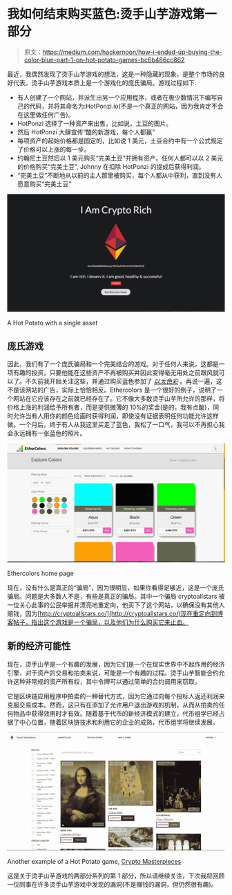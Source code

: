 # 我如何结束购买蓝色:烫手山芋游戏第一部分

> 原文：<https://medium.com/hackernoon/how-i-ended-up-buying-the-color-blue-part-1-on-hot-potato-games-bc6b486cc862>

最近，我偶然发现了烫手山芋游戏的想法，这是一种隐藏的现象，是整个市场的良好代表。烫手山芋游戏本质上是一个游戏化的庞氏骗局。游戏过程如下:

*   有人创建了一个网站，并派生出另一个应用程序，或者在极少数情况下编写自己的代码，并将其命名为:HotPonzi.io(不是一个真正的网站，因为我肯定不会在这里做任何广告)。
*   HotPonzi 选择了一种资产来出售，比如说，土豆的图片。
*   然后 HotPonzi 大肆宣传“酷的新游戏，每个人都赢”
*   每项资产的起始价格都是固定的，比如说 1 美元，土豆合约中有一个公式规定了价格可以上涨的每一步。
*   约翰尼土豆然后以 1 美元购买“完美土豆”并拥有资产。任何人都可以以 2 美元的价格购买“完美土豆”, Johnny 在扣除 HotPonzi 的提成后获得利润。
*   “完美土豆”不断地从以前的主人那里被购买，每个人都从中获利，直到没有人愿意购买“完美土豆”

![](img/2ac3b97231fe5465fe47980427afc021.png)

A Hot Potato with a single asset

## **庞氏游戏**

因此，我们有了一个庞氏骗局和一个完美结合的游戏。对于任何人来说，这都是一项有趣的投资，只要他能在这些资产不再被购买并因此变得毫无用处之前跟风就可以了。不久前我开始关注这些，并通过购买蓝色参加了 [*以太色彩*](https://ethercolors.com/colors) 。再说一遍，这不是该网站的广告，实际上恰恰相反。Ethercolors 是一个很好的例子，说明了一个网站在它应该存在之前就已经存在了。它不像大多数烫手山芋所允许的那样，将价格上涨的利润给予所有者，而是提供微薄的 10%的奖金(是的，我有点酸)，同时允许当有人用你的颜色绘画时获得利润，即使没有证据表明任何功能允许这样做。一个月后，终于有人从我这里买走了蓝色，我松了一口气，我可以不再担心我会永远拥有一张蓝色的照片。

![](img/2c4446e0efd0302ad303bd27608c7571.png)

Ethercolors home page

现在，没有什么是真正的“骗局”，因为很明显，如果你看得足够近，这是一个庞氏骗局。问题是大多数人不是，有些是真正的骗局。其中一个骗局 cryptoallstars 被一位关心此事的公民举报并漂亮地重定向，他买下了这个网站，以确保没有其他人赔钱，因为[http://cryptoallstars.co/](http://cryptoallstars.co/)现在重定向到博客帖子，指出这个游戏是一个骗局，以及他们为什么购买它来止血。

## **新的经济可能性**

现在，烫手山芋是一个有趣的发展，因为它们是一个在现实世界中不起作用的经济引擎，对于资产的交易和拍卖来说，可能是一个有趣的过程。烫手山芋智能合约允许这种非常规的资产所有权，其中令牌可以通过简单的合约调用来窃取。

它是区块链应用程序中拍卖的一种替代方式，因为它通过向每个投标人返还利润来克服交易成本。然而，这只有在添加了允许用户退出游戏的机制，从而从拍卖的任何物品中获得效用时才有效。随着基于代币的新经济模式的建立，代币组学已经占据了中心位置，随着区块链技术和利用它的企业的成熟，代币组学将继续发展。

![](img/bcf3871f4a2ae86785d6cc2b47ec891e.png)

Another example of a Hot Potato game, [Crypto Masterpieces](https://www.cryptomasterpieces.com/)

这是关于烫手山芋游戏的两部分系列的第 1 部分，所以请继续关注，下次我将回顾一位同事在许多烫手山芋游戏中发现的漏洞(不是赚钱的漏洞，但仍然很有趣)。